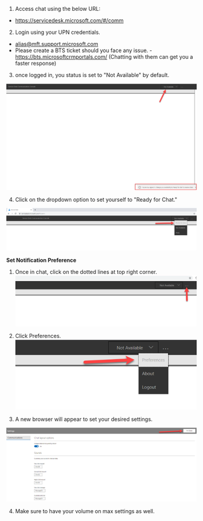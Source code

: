 1. Access chat using the below URL:
- https://servicedesk.microsoft.com/#/comm
2. Login using your UPN credentials.
- alias@mft.support.microsoft.com
- Please create a BTS ticket should you face any issue.
-https://bts.microsoftcrmportals.com/ (Chatting with them can get you a faster response)
3. once logged in, you status is set to "Not Available" by default.

![image.png](/.attachments/image-f5509ed0-51d2-4b3c-ae43-628e2173eec9.png)

4. Click on the dropdown option to set yourself to "Ready for Chat."

![image.png](/.attachments/image-9de696e6-7752-4300-81c0-13e339c6d84a.png)


**Set Notification Preference**

1. Once in chat, click on the dotted lines at top right corner.
![image.png](/.attachments/image-b277d8cb-d253-4a04-90de-026c65acb4ac.png)

2. Click Preferences.
![image.png](/.attachments/image-ca3a6575-a3fd-4ff4-b48b-816e75251cba.png)

3. A new browser will appear to set your desired settings. 

![image.png](/.attachments/image-f2a44ee7-6123-4f6e-aac6-b1e747f40173.png)

4. Make sure to have your volume on max settings as well.


